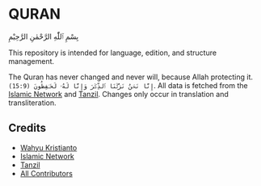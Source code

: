 # QURAN

بِسْمِ ٱللّٰهِ الرَّحْمٰنِ الرَّحِيْمِ

This repository is intended for language, edition, and structure management.

The Quran has never changed and never will, because Allah protecting it. ```(15:9) إِنَّا نَحۡنُ نَزَّلۡنَا ٱلذِّكۡرَ وَإِنَّا لَهُۥ لَحَـٰفِظُونَ```. All data is fetched from the [Islamic Network](https://islamic.network) and [Tanzil](https://tanzil.net). Changes only occur in translation and transliteration.

## Credits

- [Wahyu Kristianto](https://github.com/kristories)
- [Islamic Network](https://islamic.network)
- [Tanzil](https://tanzil.net)
- [All Contributors](https://github.com/Kristories/quran/graphs/contributors)

